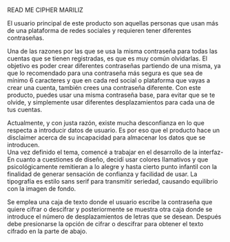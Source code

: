 READ ME CIPHER MARILIZ

El usuario principal de este producto son aquellas personas que usan más de una plataforma de redes sociales y requieren tener diferentes contraseñas. 

Una de las razones por las que se usa la misma contraseña para todas las cuentas que se tienen registradas, es que es muy común olvidarlas. El objetivo es poder crear diferentes contraseñas partiendo de una misma, ya que lo recomendado para una contraseña más segura es que sea de mínimo 6 caracteres y que en cada red social o plataforma que vayas a crear una cuenta, también crees una contraseña diferente. Con este producto, puedes usar una misma contraseña base, para evitar que se te olvide, y simplemente usar diferentes desplazamientos para cada una de tus cuentas. 

Actualmente, y con justa razón, existe mucha desconfianza en lo que respecta a introducir datos de usuario. Es por eso que el producto hace un disclaimer acerca de su incapacidad para almacenar los datos que se introducen.  
Una vez definido el tema, comencé a trabajar en el desarrollo de la interfaz- En cuanto a cuestiones de diseño, decidí usar colores llamativos y que psicológicamente remitieran a lo alegre y hasta cierto punto infantil con la finalidad de generar sensación de confianza y facilidad de usar. La tipografía es estilo sans serif para transmitir seriedad, causando equilibrio con la imagen de fondo. 

Se emplea una caja de texto donde el usuario escribe la contraseña que quiere cifrar o descifrar y posteriormente se muestra otra caja donde se introduce el número de desplazamientos de letras que se desean. Después debe presionarse la opción de cifrar o descifrar para obtener el texto cifrado en la parte de abajo. 
